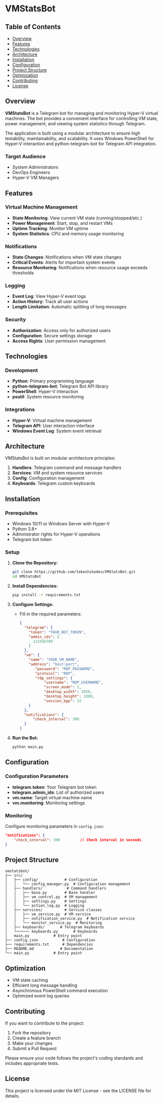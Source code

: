 # VMStatsBot

## Table of Contents

- [Overview](#overview)
- [Features](#features)
- [Technologies](#technologies)
- [Architecture](#architecture)
- [Installation](#installation)
- [Configuration](#configuration)
- [Project Structure](#project-structure)
- [Optimization](#optimization)
- [Contributing](#contributing)
- [License](#license)

## Overview

**VMStatsBot** is a Telegram bot for managing and monitoring Hyper-V virtual machines. The bot provides a convenient interface for controlling VM state, power management, and viewing system statistics through Telegram.

The application is built using a modular architecture to ensure high testability, maintainability, and scalability. It uses Windows PowerShell for Hyper-V interaction and python-telegram-bot for Telegram API integration.

### Target Audience
- System Administrators
- DevOps Engineers
- Hyper-V VM Managers

## Features

### Virtual Machine Management

- **State Monitoring**: View current VM state (running/stopped/etc.)
- **Power Management**: Start, stop, and restart VMs
- **Uptime Tracking**: Monitor VM uptime
- **System Statistics**: CPU and memory usage monitoring

### Notifications

- **State Changes**: Notifications when VM state changes
- **Critical Events**: Alerts for important system events
- **Resource Monitoring**: Notifications when resource usage exceeds thresholds

### Logging

- **Event Log**: View Hyper-V event logs
- **Action History**: Track all user actions
- **Length Limitation**: Automatic splitting of long messages

### Security

- **Authorization**: Access only for authorized users
- **Configuration**: Secure settings storage
- **Access Rights**: User permission management

## Technologies

### Development

- **Python**: Primary programming language
- **python-telegram-bot**: Telegram Bot API library
- **PowerShell**: Hyper-V interaction
- **psutil**: System resource monitoring

### Integrations

- **Hyper-V**: Virtual machine management
- **Telegram API**: User interaction interface
- **Windows Event Log**: System event retrieval

## Architecture

VMStatsBot is built on modular architecture principles:

1. **Handlers**: Telegram command and message handlers
2. **Services**: VM and system resource services
3. **Config**: Configuration management
4. **Keyboards**: Telegram custom keyboards

## Installation

### Prerequisites

- Windows 10/11 or Windows Server with Hyper-V
- Python 3.8+
- Administrator rights for Hyper-V operations
- Telegram bot token

### Setup

1. **Clone the Repository:**
   ```bash
   git clone https://github.com/takeshikodev/VMStatsBot.git
   cd VMStatsBot
   ```

2. **Install Dependencies:**
   ```bash
   pip install -r requirements.txt
   ```

3. **Configure Settings:**
   - Fill in the required parameters:
     ```json
     {
       "telegram": {
         "token": "YOUR_BOT_TOKEN",
         "admin_ids": [
           123456789
         ]
       },
       "vm": {
         "name": "YOUR_VM_NAME",
         "address": "host:port",
            "password": "RDP_PASSWORD",
            "protocol": "RDP",
            "rdp_settings": {
                "username": "RDP_USERNAME",
                "screen_mode": 1,
                "desktop_width": 1920,
                "desktop_height": 1080,
                "session_bpp": 32
         }
       },
       "notifications": {
           "check_interval": 300
       }
     }
     ```

4. **Run the Bot:**
   ```bash
   python main.py
   ```

## Configuration

### Configuration Parameters

- **telegram.token**: Your Telegram bot token
- **telegram.admin_ids**: List of authorized users
- **vm.name**: Target virtual machine name
- **vm.monitoring**: Monitoring settings

### Monitoring

Configure monitoring parameters in `config.json`:
```json
"notifications": {
    "check_interval": 300         // Check interval in seconds
}
```

## Project Structure

```
vmstatsbot/
├── src/
│   ├── config/            # Configuration
│   │   └── config_manager.py  # Configuration management
│   ├── handlers/           # Command handlers
│   │   ├── base.py        # Base handler
│   │   ├── vm_control.py  # VM management
│   │   ├── settings.py    # Settings
│   │   └── action_log.py  # Logging
│   ├── services/          # Service classes
│   │   ├── vm_service.py  # VM service
│   │   ├── notification_service.py  # Notification service
│   │   └── monitor_service.py  # Monitoring
│   ├── keyboards/       # Telegram keyboards
│   └────── keyboards.py       # Keyboards
│   main.py           # Entry point
├── config.json           # Configuration
├── requirements.txt      # Dependencies
├── README.md            # Documentation
└── main.py           # Entry point
```

## Optimization

- VM state caching
- Efficient long message handling
- Asynchronous PowerShell command execution
- Optimized event log queries

## Contributing

If you want to contribute to the project:
1. Fork the repository
2. Create a feature branch
3. Make your changes
4. Submit a Pull Request

Please ensure your code follows the project's coding standards and includes appropriate tests.

## License

This project is licensed under the MIT License - see the LICENSE file for details.
